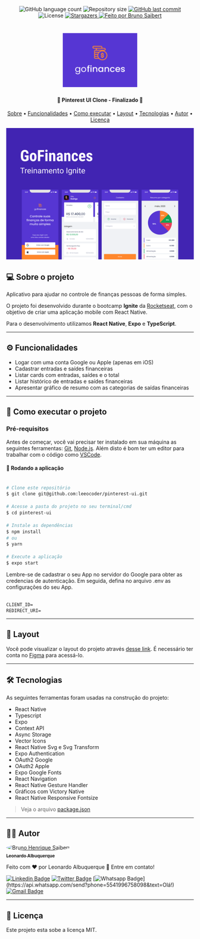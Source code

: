 <p align="center">
  <img alt="GitHub language count" src="https://img.shields.io/github/languages/count/BrunoSaibert/go-finances?color=%2304D361&style=for-the-badge">

  <img alt="Repository size" src="https://img.shields.io/github/repo-size/BrunoSaibert/go-finances?style=for-the-badge">

  <a href="https://github.com/BrunoSaibert/go-finances/commits/main">
    <img alt="GitHub last commit" src="https://img.shields.io/github/last-commit/BrunoSaibert/go-finances?style=for-the-badge">
  </a>

   <img alt="License" src="https://img.shields.io/badge/license-MIT-brightgreen?style=for-the-badge">
   <a href="https://github.com/BrunoSaibert/go-finances/stargazers">
    <img alt="Stargazers" src="https://img.shields.io/github/stars/BrunoSaibert/go-finances?style=for-the-badge">
  </a>

  <a href="https://brunosaibert.com.br/">
    <img alt="Feito por Bruno Saibert" src="https://img.shields.io/badge/feito%20por-Bruno%20Saibert-%231b9?style=for-the-badge">
  </a>

</p>
<h1 align="center">
    <img alt="go-finances" title="#go-finances" src="https://raw.githubusercontent.com/BrunoSaibert/go-finances/main/src/assets/icon.png" width="200px" />
</h1>

<h4 align="center">
 🏁  Pinterest UI Clone - Finalizado 🏁
</h4>

<p align="center">
 <a href="#--sobre-o-projeto">Sobre</a> •
 <a href="#-%EF%B8%8F-funcionalidades">Funcionalidades</a> •
 <a href="#--como-executar-o-projeto">Como executar</a> •
 <a href="#--layout">Layout</a> •
 <a href="#--tecnologias">Tecnologias</a> •
 <a href="#--autor">Autor</a> •
 <a href="#--licença">Licença</a>
</p>

![](https://raw.githubusercontent.com/BrunoSaibert/go-finances/main/src/assets/cover.png)

## [](https://github.com/BrunoSaibert/go-finances#--sobre-o-projeto) 💻 Sobre o projeto

Aplicativo para ajudar no controle de finanças pessoas de forma simples.

O projeto foi desenvolvido durante o bootcamp **Ignite** da [Rocketseat](https://www.rocketseat.com.br/), com o objetivo de criar uma aplicação mobile com React Native.

Para o desenvolvimento utilizamos **React Native**, **Expo** e **TypeScript**.

---

## [](https://github.com/BrunoSaibert/go-finances#-%EF%B8%8F-funcionalidades) ⚙️ Funcionalidades

- Logar com uma conta Google ou Apple (apenas em iOS)
- Cadastrar entradas e saídes financeiras
- Listar cards com entradas, saídes e o total
- Listar histórico de entradas e saídes financeiras
- Apresentar gráfico de resumo com as categorias de saídas financeiras

---

## [](https://github.com/BrunoSaibert/go-finances#--como-executar-o-projeto) 🚀 Como executar o projeto

### Pré-requisitos

Antes de começar, você vai precisar ter instalado em sua máquina as seguintes ferramentas:
[Git](https://git-scm.com), [Node.js](https://nodejs.org/en/).
Além disto é bom ter um editor para trabalhar com o código como [VSCode](https://code.visualstudio.com/).

#### 🧭 Rodando a aplicação

```bash

# Clone este repositório
$ git clone git@github.com:leeocoder/pinterest-ui.git

# Acesse a pasta do projeto no seu terminal/cmd
$ cd pinterest-ui

# Instale as dependências
$ npm install
# ou
$ yarn

# Execute a aplicação
$ expo start

```

Lembre-se de cadastrar o seu App no servidor do Google para obter as credencias de autenticação. Em seguida, defina no arquivo .env as configurações do seu App.

```

CLIENT_ID=
REDIRECT_URI=

```

---

## [](https://github.com/BrunoSaibert/go-finances#--layout) 🔖 Layout

Você pode visualizar o layout do projeto através [desse link](https://www.figma.com/file/iqwSYiLThiSajHqWAQyVXO/GoFinances-Ignite?node-id=5154%3A131). É necessário ter conta no [Figma](http://figma.com/) para acessá-lo.

---

## [](https://github.com/BrunoSaibert/go-finances#--tecnologias) 🛠 Tecnologias

As seguintes ferramentas foram usadas na construção do projeto:

- React Native
- Typescript
- Expo
- Context API
- Async Storage
- Vector Icons
- React Native Svg e Svg Transform
- Expo Authentication
- OAuth2 Google
- OAuth2 Apple
- Expo Google Fonts
- React Navigation
- React Native Gesture Handler
- Gráficos com Victory Native
- React Native Responsive Fontsize

> Veja o arquivo [package.json](https://github.com/BrunoSaibert/go-finances/blob/main/web/package.json)

---

## [](https://github.com/BrunoSaibert/go-finances#--autor) 👨‍🚀 Autor

<a href="https://brunosaibert.com.br/">
 <img style="border-radius: 50%;" src="https://avatars.githubusercontent.com/u/37962036?v=4" width="100px;" alt="Bruno Henrique Saibert"/>
 <br />
 <sub><b>Leonardo Albuquerque</b></sub></a>
 <br />

Feito com ❤️ por Leonardo Albuquerque 👋 Entre em contato!

[![Linkedin Badge](https://img.shields.io/badge/-LinkedIn-blue?style=for-the-badge&logo=Linkedin&logoColor=white&link=https://www.linkedin.com/in/brunohenriquesaibert/)](https://www.linkedin.com/in/brunohenriquesaibert/)
[![Twitter Badge](https://img.shields.io/badge/-Twitter-1ca0f1?style=for-the-badge&labelColor=1ca0f1&logo=twitter&logoColor=white&link=https://twitter.com/bh_saibert)](https://twitter.com/bh_saibert)
[![Whatsapp Badge](https://img.shields.io/badge/-Whatsapp-4CA143?style=for-the-badge&labelColor=4CA143&logo=whatsapp&logoColor=white&link=https://api.whatsapp.com/send?phone=5541996758098&text=Olá!)](https://api.whatsapp.com/send?phone=5541996758098&text=Olá!)
[![Gmail Badge](https://img.shields.io/badge/-Gmail-c14438?style=for-the-badge&logo=Gmail&logoColor=white&link=mailto:brunosaibert@gmail.com)](mailto:brunosaibert@gmail.com)

---

## [](https://github.com/BrunoSaibert/go-finances#--licença) 📝 Licença

Este projeto esta sobe a licença MIT.
